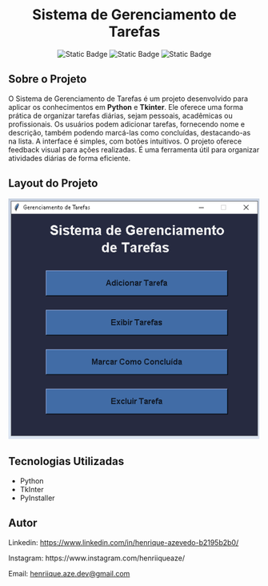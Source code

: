 <h1 align='center'>Sistema de Gerenciamento de Tarefas</h1>
<p align='center'>
    <img alt="Static Badge" src="https://img.shields.io/badge/Licen%C3%A7a-MIT-black?style=for-the-badge&labelColor=%23262A40&color=%233451F7">
    <img alt="Static Badge" src="https://img.shields.io/badge/Python-black?style=for-the-badge&logo=Python&labelColor=%23262A40&color=%233451F7">
    <img alt="Static Badge" src="https://img.shields.io/badge/Bibliotca-TkInter-black?style=for-the-badge&labelColor=%23262A40&color=%233451F7">
</p>

<h2>Sobre o Projeto</h2>
<p>O Sistema de Gerenciamento de Tarefas é um projeto desenvolvido para aplicar os conhecimentos em <b>Python</b> e <b>Tkinter</b>. Ele oferece uma forma prática de organizar tarefas diárias, sejam pessoais, acadêmicas ou profissionais. Os usuários podem adicionar tarefas, fornecendo nome e descrição, também podendo marcá-las como concluídas, destacando-as na lista. A interface é simples, com botões intuitivos. O projeto oferece feedback visual para ações realizadas. É uma ferramenta útil para organizar atividades diárias de forma eficiente.</p>

<h2>Layout do Projeto</h2>
<img src="assets/Images/foto_menu.png" alt="Menu">

<h2>Tecnologias Utilizadas</h2>
<ul type="disk">
    <li>Python</li>
    <li>TkInter</li>
    <li>PyInstaller</li>
</ul>

<h2>Autor</h2>
<p>Linkedin: <a href="https://www.linkedin.com/in/henrique-azevedo-b2195b2b0/">https://www.linkedin.com/in/henrique-azevedo-b2195b2b0/</a>
<p>Instagram: <a href="https://www.instagram.com/henriiqueaze/"></a>https://www.instagram.com/henriiqueaze/</p>
<p>Email: <a href="mailto:henriquee.aze.dev@gmail.com">henriique.aze.dev@gmail.com</a></p>